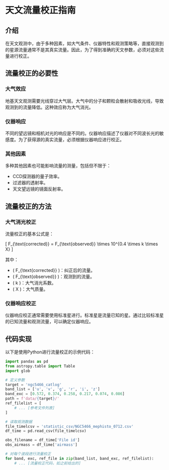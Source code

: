 # 天文流量校正指南

## 介绍

在天文观测中，由于多种因素，如大气条件、仪器特性和观测策略等，直接观测到的星源流量通常不是其真实流量。因此，为了得到准确的天文参数，必须对这些流量进行校正。

## 流量校正的必要性

### 大气效应

地基天文观测需要光线穿过大气层。大气中的分子和颗粒会散射和吸收光线，导致观测到的流量降低。这种效应称为大气消光。

### 仪器响应

不同的望远镜和相机对光的响应是不同的。仪器响应描述了仪器对不同波长光的敏感度。为了获得源的真实流量，必须根据仪器响应进行校正。

### 其他因素

多种其他因素也可能影响流量的测量，包括但不限于：

- CCD探测器的量子效率。
- 过滤器的透射率。
- 天文望远镜的镜面反射率。

## 流量校正的方法

### 大气消光校正

流量校正的基本公式是：

\[
F_{\text{corrected}} = F_{\text{observed}} \times 10^{0.4 \times k \times X}
\]

其中：

- \( F_{\text{corrected}} \)：纠正后的流量。
- \( F_{\text{observed}} \)：观测到的流量。
- \( k \)：大气消光系数。
- \( X \)：大气质量。

### 仪器响应校正

仪器响应校正通常需要使用标准星进行。标准星是流量已知的星。通过比较标准星的已知流量和观测流量，可以确定仪器响应。

## 代码实现

以下是使用Python进行流量校正的示例代码：

```python
import pandas as pd
from astropy.table import Table
import glob

# 定义参数
target = 'ngc5466_catlog'
band_list = ['u', 'v', 'g', 'r', 'i', 'z']
band_exc = [0.572, 0.374, 0.258, 0.217, 0.074, 0.086]
path = f'data/{target}/'
ref_filelist = [
    # ... [参考文件列表]
]

# 读取观测数据
file_timelcsv = 'statistic_csv/NGC5466_mephisto_0712.csv'
df_time = pd.read_csv(file_timelcsv)

obs_filename = df_time['File id']
obs_airmass = df_time['airmass']

# 对每个波段进行流量校正
for band, exc, ref_file in zip(band_list, band_exc, ref_filelist):
    # ... [流量校正代码，如之前给出的]
